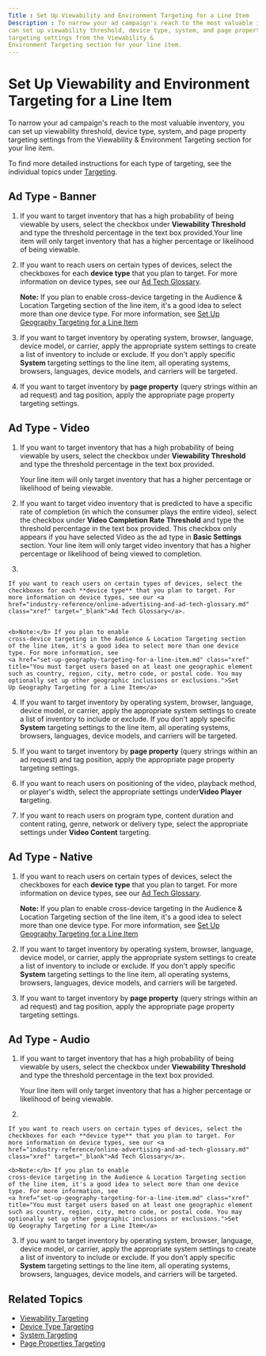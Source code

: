 ```yaml
---
Title : Set Up Viewability and Environment Targeting for a Line Item
Description : To narrow your ad campaign's reach to the most valuable inventory, you
can set up viewability threshold, device type, system, and page property
targeting settings from the Viewability &
Environment Targeting section for your line item.
---
```



# Set Up Viewability and Environment Targeting for a Line Item



To narrow your ad campaign's reach to the most valuable inventory, you
can set up viewability threshold, device type, system, and page property
targeting settings from the Viewability &
Environment Targeting section for your line item.

To find more detailed instructions for each type of targeting, see the
individual topics under <a
href="buy-side-targeting.md"
class="xref" target="_blank">Targeting</a>.



## Ad Type - Banner

1.  If you want to target inventory that has a high probability of being
    viewable by users, select the checkbox under **Viewability
    Threshold** and type the threshold percentage in the text box
    provided.Your line item will only target inventory that has a higher
    percentage or likelihood of being viewable.
2.  If you want to reach users on certain types of devices, select the
    checkboxes for each **device type** that you plan to target. For
    more information on device types, see our <a
    href="industry-reference/online-advertising-and-ad-tech-glossary.md"
    class="xref" target="_blank">Ad Tech Glossary</a>.
    

    <b>Note:</b> If you plan to enable
    cross-device targeting in the Audience & Location Targeting section
    of the line item, it's a good idea to select more than one device
    type. For more information, see
    <a href="set-up-geography-targeting-for-a-line-item.md" class="xref"
    title="You must target users based on at least one geographic element such as country, region, city, metro code, or postal code. You may optionally set up other geographic inclusions or exclusions.">Set
    Up Geography Targeting for a Line Item</a>

    
3.  If you want to target inventory by operating system, browser,
    language, device model, or carrier, apply the appropriate system
    settings to create a list of inventory to include or exclude. If you
    don't apply specific **System** targeting settings to the line item,
    all operating systems, browsers, languages, device models, and
    carriers will be targeted.
4.  If you want to target inventory by **page property** (query strings
    within an ad request) and tag position, apply the appropriate page
    property targeting settings.




## Ad Type - Video



1.  If you want to target inventory that has a high probability of being
    viewable by users, select the checkbox under **Viewability
    Threshold** and type the threshold percentage in the text box
    provided.

    Your line item will only target inventory that has a higher
    percentage or likelihood of being viewable.

2.  If you want to target video inventory that is predicted to have a
    specific rate of completion (in which the consumer plays the entire
    video), select the checkbox under **Video Completion Rate**
    **Threshold** and type the threshold percentage in the text box
    provided. This checkbox only appears if you have selected Video as
    the ad type in **Basic Settings** section. Your line item will only
    target video inventory that has a higher percentage or likelihood of
    being viewed to completion.

3. 

    If you want to reach users on certain types of devices, select the
    checkboxes for each **device type** that you plan to target. For
    more information on device types, see our <a
    href="industry-reference/online-advertising-and-ad-tech-glossary.md"
    class="xref" target="_blank">Ad Tech Glossary</a>.
   

    <b>Note:</b> If you plan to enable
    cross-device targeting in the Audience & Location Targeting section
    of the line item, it's a good idea to select more than one device
    type. For more information, see
    <a href="set-up-geography-targeting-for-a-line-item.md" class="xref"
    title="You must target users based on at least one geographic element such as country, region, city, metro code, or postal code. You may optionally set up other geographic inclusions or exclusions.">Set
    Up Geography Targeting for a Line Item</a>

    

    

4.  If you want to target inventory by operating system, browser,
    language, device model, or carrier, apply the appropriate system
    settings to create a list of inventory to include or exclude. If you
    don't apply specific **System** targeting settings to the line item,
    all operating systems, browsers, languages, device models, and
    carriers will be targeted.

5.  If you want to target inventory by **page property** (query strings
    within an ad request) and tag position, apply the appropriate page
    property targeting settings.

6.  If you want to reach users on positioning of the video, playback
    method, or player's width, select the appropriate settings
    under**Video Player t**argeting.

7.  If you want to reach users on program type, content duration and
    content rating, genre, network or delivery type, select the
    appropriate settings under **Video Content** targeting.






## Ad Type - Native



1.  If you want to reach users on certain types of devices, select the
    checkboxes for each **device type** that you plan to target. For
    more information on device types, see our <a
    href="industry-reference/online-advertising-and-ad-tech-glossary.md"
    class="xref" target="_blank">Ad Tech Glossary</a>.
    
    <b>Note:</b> If you plan to enable
    cross-device targeting in the Audience & Location Targeting section
    of the line item, it's a good idea to select more than one device
    type. For more information, see
    <a href="set-up-geography-targeting-for-a-line-item.md" class="xref"
    title="You must target users based on at least one geographic element such as country, region, city, metro code, or postal code. You may optionally set up other geographic inclusions or exclusions.">Set
    Up Geography Targeting for a Line Item</a>

    
2.  If you want to target inventory by operating system, browser,
    language, device model, or carrier, apply the appropriate system
    settings to create a list of inventory to include or exclude. If you
    don't apply specific **System** targeting settings to the line item,
    all operating systems, browsers, languages, device models, and
    carriers will be targeted.
3.  If you want to target inventory by **page property** (query strings
    within an ad request) and tag position, apply the appropriate page
    property targeting settings.





## Ad Type - Audio

1.  If you want to target inventory that has a high probability of being
    viewable by users, select the checkbox under **Viewability
    Threshold** and type the threshold percentage in the text box
    provided.

    Your line item will only target inventory that has a higher
    percentage or likelihood of being viewable.

2. 

    If you want to reach users on certain types of devices, select the
    checkboxes for each **device type** that you plan to target. For
    more information on device types, see our <a
    href="industry-reference/online-advertising-and-ad-tech-glossary.md"
    class="xref" target="_blank">Ad Tech Glossary</a>.
   
    <b>Note:</b> If you plan to enable
    cross-device targeting in the Audience & Location Targeting section
    of the line item, it's a good idea to select more than one device
    type. For more information, see
    <a href="set-up-geography-targeting-for-a-line-item.md" class="xref"
    title="You must target users based on at least one geographic element such as country, region, city, metro code, or postal code. You may optionally set up other geographic inclusions or exclusions.">Set
    Up Geography Targeting for a Line Item</a>

    

    

3.  If you want to target inventory by operating system, browser,
    language, device model, or carrier, apply the appropriate system
    settings to create a list of inventory to include or exclude. If you
    don't apply specific **System** targeting settings to the line item,
    all operating systems, browsers, languages, device models, and
    carriers will be targeted.



## **Related Topics**

- <a
  href="viewability-targeting.md"
  class="xref" target="_blank">Viewability Targeting</a>
- <a
  href="device-type-targeting-ali.md"
  class="xref" target="_blank">Device Type Targeting</a>
- <a
  href="system-targeting.md"
  class="xref" target="_blank">System Targeting</a>
- <a
  href="page-properties-targeting.md"
  class="xref" target="_blank">Page Properties Targeting</a>







